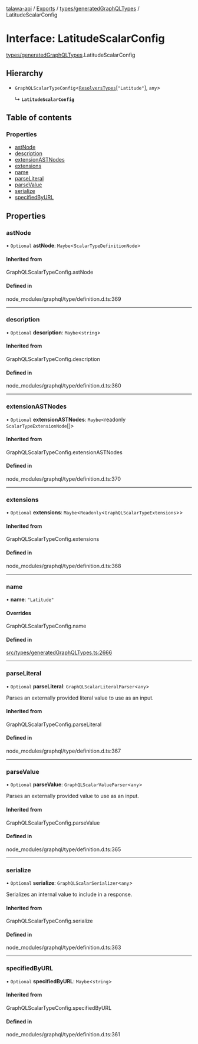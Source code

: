 [talawa-api](../README.md) / [Exports](../modules.md) / [types/generatedGraphQLTypes](../modules/types_generatedGraphQLTypes.md) / LatitudeScalarConfig

# Interface: LatitudeScalarConfig

[types/generatedGraphQLTypes](../modules/types_generatedGraphQLTypes.md).LatitudeScalarConfig

## Hierarchy

- `GraphQLScalarTypeConfig`\<[`ResolversTypes`](../modules/types_generatedGraphQLTypes.md#resolverstypes)[``"Latitude"``], `any`\>

  ↳ **`LatitudeScalarConfig`**

## Table of contents

### Properties

- [astNode](types_generatedGraphQLTypes.LatitudeScalarConfig.md#astnode)
- [description](types_generatedGraphQLTypes.LatitudeScalarConfig.md#description)
- [extensionASTNodes](types_generatedGraphQLTypes.LatitudeScalarConfig.md#extensionastnodes)
- [extensions](types_generatedGraphQLTypes.LatitudeScalarConfig.md#extensions)
- [name](types_generatedGraphQLTypes.LatitudeScalarConfig.md#name)
- [parseLiteral](types_generatedGraphQLTypes.LatitudeScalarConfig.md#parseliteral)
- [parseValue](types_generatedGraphQLTypes.LatitudeScalarConfig.md#parsevalue)
- [serialize](types_generatedGraphQLTypes.LatitudeScalarConfig.md#serialize)
- [specifiedByURL](types_generatedGraphQLTypes.LatitudeScalarConfig.md#specifiedbyurl)

## Properties

### astNode

• `Optional` **astNode**: `Maybe`\<`ScalarTypeDefinitionNode`\>

#### Inherited from

GraphQLScalarTypeConfig.astNode

#### Defined in

node_modules/graphql/type/definition.d.ts:369

___

### description

• `Optional` **description**: `Maybe`\<`string`\>

#### Inherited from

GraphQLScalarTypeConfig.description

#### Defined in

node_modules/graphql/type/definition.d.ts:360

___

### extensionASTNodes

• `Optional` **extensionASTNodes**: `Maybe`\<readonly `ScalarTypeExtensionNode`[]\>

#### Inherited from

GraphQLScalarTypeConfig.extensionASTNodes

#### Defined in

node_modules/graphql/type/definition.d.ts:370

___

### extensions

• `Optional` **extensions**: `Maybe`\<`Readonly`\<`GraphQLScalarTypeExtensions`\>\>

#### Inherited from

GraphQLScalarTypeConfig.extensions

#### Defined in

node_modules/graphql/type/definition.d.ts:368

___

### name

• **name**: ``"Latitude"``

#### Overrides

GraphQLScalarTypeConfig.name

#### Defined in

[src/types/generatedGraphQLTypes.ts:2666](https://github.com/PalisadoesFoundation/talawa-api/blob/12ccdb6/src/types/generatedGraphQLTypes.ts#L2666)

___

### parseLiteral

• `Optional` **parseLiteral**: `GraphQLScalarLiteralParser`\<`any`\>

Parses an externally provided literal value to use as an input.

#### Inherited from

GraphQLScalarTypeConfig.parseLiteral

#### Defined in

node_modules/graphql/type/definition.d.ts:367

___

### parseValue

• `Optional` **parseValue**: `GraphQLScalarValueParser`\<`any`\>

Parses an externally provided value to use as an input.

#### Inherited from

GraphQLScalarTypeConfig.parseValue

#### Defined in

node_modules/graphql/type/definition.d.ts:365

___

### serialize

• `Optional` **serialize**: `GraphQLScalarSerializer`\<`any`\>

Serializes an internal value to include in a response.

#### Inherited from

GraphQLScalarTypeConfig.serialize

#### Defined in

node_modules/graphql/type/definition.d.ts:363

___

### specifiedByURL

• `Optional` **specifiedByURL**: `Maybe`\<`string`\>

#### Inherited from

GraphQLScalarTypeConfig.specifiedByURL

#### Defined in

node_modules/graphql/type/definition.d.ts:361
